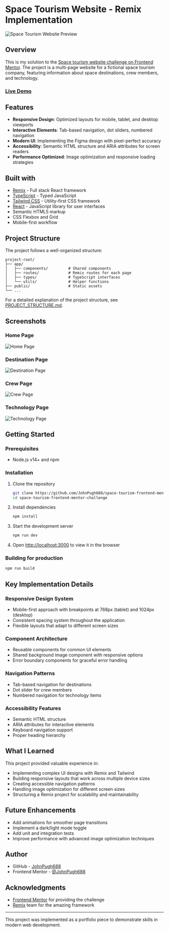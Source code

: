 # Space Tourism Website - Remix Implementation

![Space Tourism Website Preview](https://github.com/JohnPugh688/space-tourism-frontend-mentor-challenge/blob/main/public/preview.jpg?raw=true)

## Overview

This is my solution to the [Space tourism website challenge on Frontend Mentor](https://www.frontendmentor.io/challenges/space-tourism-multipage-website-gRWj1URZ3). The project is a multi-page website for a fictional space tourism company, featuring information about space destinations, crew members, and technology.

### [Live Demo](https://practise-remix-project-3d7gu7bey-johnh4pugh-gmailcoms-projects.vercel.app/)

## Features

- **Responsive Design**: Optimized layouts for mobile, tablet, and desktop viewports
- **Interactive Elements**: Tab-based navigation, dot sliders, numbered navigation
- **Modern UI**: Implementing the Figma design with pixel-perfect accuracy
- **Accessibility**: Semantic HTML structure and ARIA attributes for screen readers
- **Performance Optimized**: Image optimization and responsive loading strategies

## Built with

- [Remix](https://remix.run/) - Full stack React framework
- [TypeScript](https://www.typescriptlang.org/) - Typed JavaScript
- [Tailwind CSS](https://tailwindcss.com/) - Utility-first CSS framework
- [React](https://reactjs.org/) - JavaScript library for user interfaces
- Semantic HTML5 markup
- CSS Flexbox and Grid
- Mobile-first workflow

## Project Structure

The project follows a well-organized structure:

```
project-root/
├── app/
│   ├── components/         # Shared components
│   ├── routes/             # Remix routes for each page
│   ├── types/              # TypeScript interfaces
│   └── utils/              # Helper functions
├── public/                 # Static assets
└── ...
```

For a detailed explanation of the project structure, see [PROJECT_STRUCTURE.md](./PROJECT_STRUCTURE.md).

## Screenshots

### Home Page

![Home Page](screenshots/home.webp)

### Destination Page

![Destination Page](screenshots/destination.webp)

### Crew Page

![Crew Page](screenshots/crew.webp)

### Technology Page

![Technology Page](screenshots/technology.webp)

## Getting Started

### Prerequisites

- Node.js v14+ and npm

### Installation

1. Clone the repository

   ```bash
   git clone https://github.com/JohnPugh688/space-tourism-frontend-mentor-challenge.git
   cd space-tourism-frontend-mentor-challenge
   ```

2. Install dependencies

   ```bash
   npm install
   ```

3. Start the development server

   ```bash
   npm run dev
   ```

4. Open [http://localhost:3000](http://localhost:3000) to view it in the browser

### Building for production

```bash
npm run build
```

## Key Implementation Details

### Responsive Design System

- Mobile-first approach with breakpoints at 768px (tablet) and 1024px (desktop)
- Consistent spacing system throughout the application
- Flexible layouts that adapt to different screen sizes

### Component Architecture

- Reusable components for common UI elements
- Shared background image component with responsive options
- Error boundary components for graceful error handling

### Navigation Patterns

- Tab-based navigation for destinations
- Dot slider for crew members
- Numbered navigation for technology items

### Accessibility Features

- Semantic HTML structure
- ARIA attributes for interactive elements
- Keyboard navigation support
- Proper heading hierarchy

## What I Learned

This project provided valuable experience in:

- Implementing complex UI designs with Remix and Tailwind
- Building responsive layouts that work across multiple device sizes
- Creating accessible navigation patterns
- Handling image optimization for different screen sizes
- Structuring a Remix project for scalability and maintainability

## Future Enhancements

- Add animations for smoother page transitions
- Implement a dark/light mode toggle
- Add unit and integration tests
- Improve performance with advanced image optimization techniques

## Author

- GitHub - [JohnPugh688](https://github.com/JohnPugh688)
- Frontend Mentor - [@JohnPugh688](https://www.frontendmentor.io/profile/JohnPugh688)

## Acknowledgments

- [Frontend Mentor](https://www.frontendmentor.io) for providing the challenge
- [Remix](https://remix.run/) team for the amazing framework

---

This project was implemented as a portfolio piece to demonstrate skills in modern web development.
